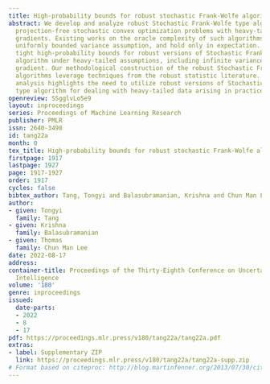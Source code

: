```yaml
---
title: High-probability bounds for robust stochastic Frank-Wolfe algorithm
abstract: We develop and analyze robust Stochastic Frank-Wolfe type algorithms for
  projection-free stochastic convex optimization problems with heavy-tailed stochastic
  gradients. Existing works on the oracle complexity of such algorithms require a
  uniformly bounded variance assumption, and hold only in expectation. We develop
  tight high-probability bounds for robust versions of Stochastic Frank-Wolfe type
  algorithm under heavy-tailed assumptions, including infinite variance, on the stochastic
  gradient. Our methodological construction of the robust Stochastic Frank-Wolfe type
  algorithms leverage techniques from the robust statistic literature. Our theoretical
  analysis highlights the need to utilize robust versions of Stochastic Frank-Wolfe
  type algorithm for dealing with heavy-tailed data arising in practice.
openreview: SSgglvLo5e9
layout: inproceedings
series: Proceedings of Machine Learning Research
publisher: PMLR
issn: 2640-3498
id: tang22a
month: 0
tex_title: High-probability bounds for robust stochastic Frank-Wolfe algorithm
firstpage: 1917
lastpage: 1927
page: 1917-1927
order: 1917
cycles: false
bibtex_author: Tang, Tongyi and Balasubramanian, Krishna and Chun Man Lee, Thomas
author:
- given: Tongyi
  family: Tang
- given: Krishna
  family: Balasubramanian
- given: Thomas
  family: Chun Man Lee
date: 2022-08-17
address:
container-title: Proceedings of the Thirty-Eighth Conference on Uncertainty in Artificial
  Intelligence
volume: '180'
genre: inproceedings
issued:
  date-parts:
  - 2022
  - 8
  - 17
pdf: https://proceedings.mlr.press/v180/tang22a/tang22a.pdf
extras:
- label: Supplementary ZIP
  link: https://proceedings.mlr.press/v180/tang22a/tang22a-supp.zip
# Format based on citeproc: http://blog.martinfenner.org/2013/07/30/citeproc-yaml-for-bibliographies/
---
```

